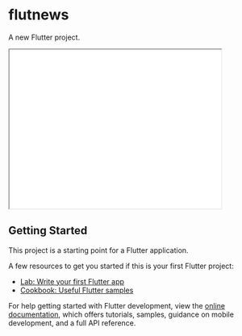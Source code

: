 # flutnews

A new Flutter project.

<iframe width="420" height="315"
src="[https://www.youtube.com/embed/tgbNymZ7vqY](https://github.com/Bhismydv/flutnews/blob/main/fluttnews.mp4)">
</iframe>

## Getting Started

This project is a starting point for a Flutter application.

A few resources to get you started if this is your first Flutter project:

- [Lab: Write your first Flutter app](https://docs.flutter.dev/get-started/codelab)
- [Cookbook: Useful Flutter samples](https://docs.flutter.dev/cookbook)

For help getting started with Flutter development, view the
[online documentation](https://docs.flutter.dev/), which offers tutorials,
samples, guidance on mobile development, and a full API reference.
